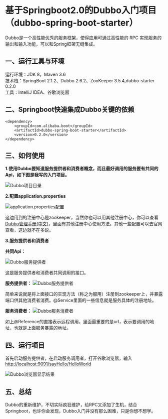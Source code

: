 ﻿# 基于Springboot2.0的Dubbo入门项目（dubbo-spring-boot-starter）

Dubbo是一个高性能优秀的服务框架，使得应用可通过高性能的 RPC 实现服务的输出和输入功能，可以和Spring框架无缝集成。

## **一、运行工具与环境**

运行环境：JDK 8，Maven 3.6  
技术栈：SpringBoot 2.1.2、Dubbo 2.6.2、ZooKeeper 3.5.4,dubbo-starter 0.2.0  
工具：IntelliJ IDEA、谷歌浏览器

## **二、Springboot快速集成Dubbo关键的依赖**
```maven
<dependency>
    <groupId>com.alibaba.boot</groupId>
    <artifactId>dubbo-spring-boot-starter</artifactId>
    <version>0.2.0</version>
</dependency>
```

## **三、如何使用**
**1.使用Dubbo要知道服务提供者和消费者概念，而且最好调用的服务要有共同的Api，如下图是我写的入门项目。**

![Dubbo项目目录](http://wx2.sinaimg.cn/large/cf495cdcgy1fss1juop0uj20as0bj74e.jpg)

**2.配置application.properties**

![application.properties配置](http://wx3.sinaimg.cn/large/cf495cdcly1fuu28gq1jqj20zi0htjsv.jpg)

这边用到的注册中心是zookeeper，当然你也可以用其他注册中心，你可以查看[Dubbo管理手册(中文)](http://dubbo.apache.org/books/dubbo-admin-book/)，里面有其他注册中心使用方法。其他一些配置可以去官网查看，这边就不在多说。

**3.服务提供者和消费者**

**共同Api：**

![Dubbo服务提供者](http://wx2.sinaimg.cn/large/cf495cdcly1fuu28fumilj20uv0hq0u4.jpg)

这是服务提供者和消费者共同调用的接口。

**服务提供者：**
![Dubbo服务提供者](http://wx2.sinaimg.cn/large/cf495cdcly1fuu28gcb56j213i0j4gnh.jpg)

简单来说就是将上面接口的实现方法（称之为服用）注册到zookeeper上，并暴露端口供其他消费者消费。@Service里面的一些信息就是服务具体的注册地址。

**服务消费者：**
![Dubbo服务消费者](http://wx1.sinaimg.cn/large/cf495cdcly1fuu28h1ke4j216i0jk0uu.jpg)

如上@Reference的直接表示远程调用，里面最重要的是url，表示要调用的地址，也就是上面服务暴露的地址。

## **四、运行项目**

首先启动服务提供者，在启动服务调用者，打开谷歌浏览器，输入[http://localhost:9091/sayHello/HelloWorld](http://localhost:9091/sayHello/HelloWorld)

![Dubbo浏览器显示结果](http://wx4.sinaimg.cn/large/cf495cdcgy1fss496cbz4j20hu0apdfv.jpg)

## **五、总结**
Dubbo的重新维护，不切实际疯狂维护，给RPC又添加了生机，结合Springboot，也许你会发现，Dubbo入门并没有那么困难，只是你想不想学。


